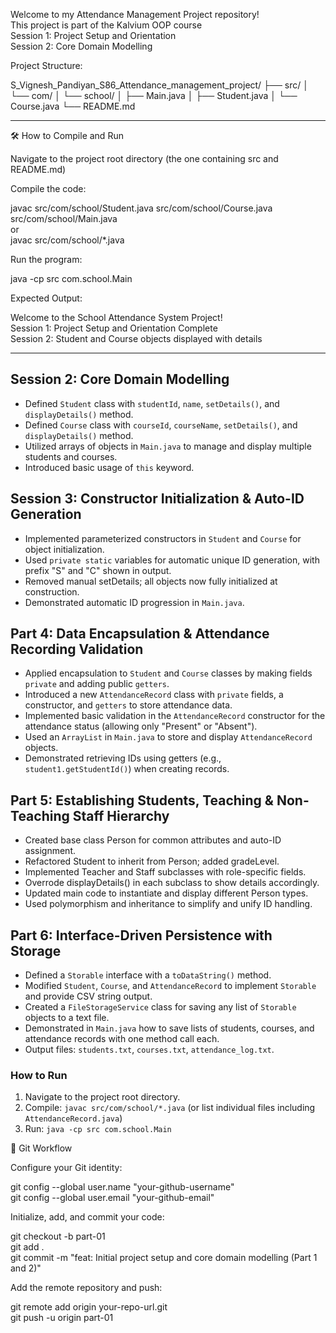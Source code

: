 Welcome to my Attendance Management Project repository!  
This project is part of the Kalvium OOP course  
Session 1: Project Setup and Orientation  
Session 2: Core Domain Modelling

Project Structure:

S_Vignesh_Pandiyan_S86_Attendance_management_project/
├── src/
│ └── com/
│ └── school/
│ ├── Main.java
│ ├── Student.java
│ └── Course.java
└── README.md

---

🛠 How to Compile and Run

Navigate to the project root directory (the one containing src and README.md)

Compile the code:

javac src/com/school/Student.java src/com/school/Course.java src/com/school/Main.java  
or  
javac src/com/school/\*.java

Run the program:

java -cp src com.school.Main

Expected Output:

Welcome to the School Attendance System Project!  
Session 1: Project Setup and Orientation Complete  
Session 2: Student and Course objects displayed with details

---

## Session 2: Core Domain Modelling

- Defined `Student` class with `studentId`, `name`, `setDetails()`, and `displayDetails()` method.
- Defined `Course` class with `courseId`, `courseName`, `setDetails()`, and `displayDetails()` method.
- Utilized arrays of objects in `Main.java` to manage and display multiple students and courses.
- Introduced basic usage of `this` keyword.

## Session 3: Constructor Initialization & Auto-ID Generation

- Implemented parameterized constructors in `Student` and `Course` for object initialization.
- Used `private static` variables for automatic unique ID generation, with prefix "S" and "C" shown in output.
- Removed manual setDetails; all objects now fully initialized at construction.
- Demonstrated automatic ID progression in `Main.java`.

## Part 4: Data Encapsulation & Attendance Recording Validation

- Applied encapsulation to `Student` and `Course` classes by making fields `private` and adding public `getters`.
- Introduced a new `AttendanceRecord` class with `private` fields, a constructor, and `getters` to store attendance data.
- Implemented basic validation in the `AttendanceRecord` constructor for the attendance status (allowing only "Present" or "Absent").
- Used an `ArrayList` in `Main.java` to store and display `AttendanceRecord` objects.
- Demonstrated retrieving IDs using getters (e.g., `student1.getStudentId()`) when creating records.

## Part 5: Establishing Students, Teaching & Non-Teaching Staff Hierarchy

- Created base class Person for common attributes and auto-ID assignment.
- Refactored Student to inherit from Person; added gradeLevel.
- Implemented Teacher and Staff subclasses with role-specific fields.
- Overrode displayDetails() in each subclass to show details accordingly.
- Updated main code to instantiate and display different Person types.
- Used polymorphism and inheritance to simplify and unify ID handling.

## Part 6: Interface-Driven Persistence with Storage

- Defined a `Storable` interface with a `toDataString()` method.
- Modified `Student`, `Course`, and `AttendanceRecord` to implement `Storable` and provide CSV string output.
- Created a `FileStorageService` class for saving any list of `Storable` objects to a text file.
- Demonstrated in `Main.java` how to save lists of students, courses, and attendance records with one method call each.
- Output files: `students.txt`, `courses.txt`, `attendance_log.txt`.

### How to Run

1. Navigate to the project root directory.
2. Compile: `javac src/com/school/*.java` (or list individual files including `AttendanceRecord.java`)
3. Run: `java -cp src com.school.Main`

📝 Git Workflow

Configure your Git identity:

git config --global user.name "your-github-username"  
git config --global user.email "your-github-email"

Initialize, add, and commit your code:

git checkout -b part-01  
git add .  
git commit -m "feat: Initial project setup and core domain modelling (Part 1 and 2)"

Add the remote repository and push:

git remote add origin your-repo-url.git  
git push -u origin part-01
